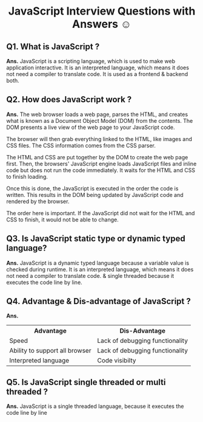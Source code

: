 <h1 align = "center">JavaScript Interview Questions with Answers ☺️ </h1>

## Q1. What is JavaScript ?
**Ans.** JavaScript is a scripting language, which is used to make web application interactive. It is an interpreted language, which means it does not need a compiler to translate code. It is used as a frontend & backend both.

## Q2. How does JavaScript work ?
**Ans.** The web browser loads a web page, parses the HTML, and creates what is known as a Document Object Model (DOM) from the contents. The DOM presents a live view of the web page to your JavaScript code.

The browser will then grab everything linked to the HTML, like images and CSS files. The CSS information comes from the CSS parser.

The HTML and CSS are put together by the DOM to create the web page first. Then, the browsers' JavaScript engine loads JavaScript files and inline code but does not run the code immediately. It waits for the HTML and CSS to finish loading.

Once this is done, the JavaScript is executed in the order the code is written. This results in the DOM being updated by JavaScript code and rendered by the browser.

The order here is important. If the JavaScript did not wait for the HTML and CSS to finish, it would not be able to change.

## Q3. Is JavaScript static type or dynamic typed language?
**Ans.** JavaScript is a dynamic typed language because a variable value is checked during runtime. It is an interpreted language, which means it does not need a compiler to translate code. & single threaded because it executes the code line by line.

## Q4. Advantage & Dis-advantage of JavaScript ?
**Ans.** 

<table>
<tr>
<th>Advantage</th>
<th>Dis-Advantage</th>
</tr>
<tr>
<td>Speed</td>
<td>Lack of debugging functionality</td>
</tr>
<tr>
<td>Ability to support all browser</td>
<td>Lack of debugging functionality</td>
</tr>
<tr>
<td>Interpreted language</td>
<td>Code visibilty</td>
</tr>            
</table>

## Q5. Is JavaScript single threaded or multi threaded ?
**Ans.** JavaScript is a single threaded language, because it executes the code line by line
